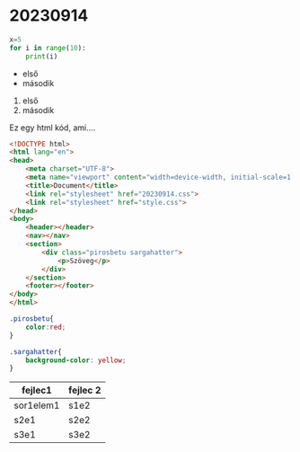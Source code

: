 # 20230914

```python
x=5
for i in range(10):
    print(i)
```

- első
- második

1. első
1. második

Ez egy html kód, ami....

```html
<!DOCTYPE html>
<html lang="en">
<head>
    <meta charset="UTF-8">
    <meta name="viewport" content="width=device-width, initial-scale=1.0">
    <title>Document</title>
    <link rel="stylesheet" href="20230914.css">
    <link rel="stylesheet" href="style.css">
</head>
<body>
    <header></header>
    <nav></nav>
    <section>
        <div class="pirosbetu sargahatter">
            <p>Szöveg</p>
        </div>
    </section>
    <footer></footer>
</body>
</html>
```

```css
.pirosbetu{
    color:red;
}

.sargahatter{
    background-color: yellow;
}
```

| fejlec1 | fejlec 2 |
| --- | --- |
| sor1elem1 | s1e2 |
| s2e1 | s2e2 |
| s3e1 | s3e2 |